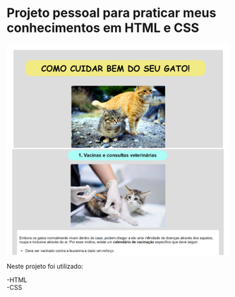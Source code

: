 <h1>Projeto pessoal para praticar meus conhecimentos em HTML e CSS</h1>

<img src="https://github.com/devjonesrodrigues/como-cuidar-do-seu-gato/blob/master/img/Captura%20de%20Tela%20(25).png?raw=true" alt="cats-page">

<img src="https://github.com/devjonesrodrigues/como-cuidar-do-seu-gato/blob/master/img/Captura%20de%20Tela%20(27).png?raw=true" alt="cats-page">

Neste projeto foi utilizado:

-HTML<br>
-CSS<br>
